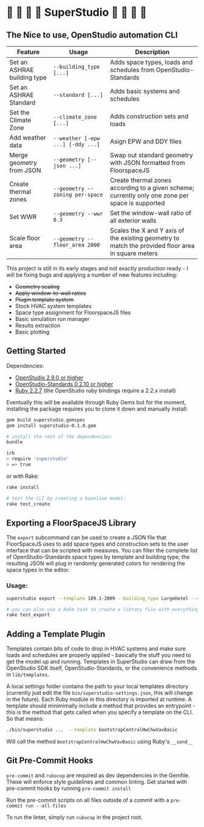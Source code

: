 # :office: :department_store: :hospital: :european_castle: SuperStudio  :european_castle: :hospital: :department_store: :office:

## The Nice to use, OpenStudio automation CLI
| Feature | Usage | Description | 
|---------|-------|-------------|
| Set an ASHRAE building type | `--building_type [...]` | Adds space types, loads and schedules from OpenStudio-Standards |
| Set an ASHRAE Standard | `--standard [...]` | Adds basic systems and schedules |
| Set the Climate Zone | `--climate_zone [...]` | Adds construction sets and loads|
| Add weather data | `--weather [-epw ...] [-ddy ...]` | Asign EPW and DDY files |
| Merge geometry from JSON | `--geometry [--json ...]` | Swap out standard geometry with JSON formatted from FloorspaceJS |
| Create thermal zones | `--geometry --zoning per-space` | Create thermal zones according to a given scheme; currently only one zone per space is supported |
| Set WWR | `--geometry --wwr 0.3` | Set the window-wall ratio of all exterior walls |
| Scale floor area | `--geometry --floor_area 2000` | Scales the X and Y axis of the existing geometry to match the provided floor area in square meters |

This project is still in its early stages and not exactly production ready - I will be fixing bugs and applying a number of new features including:
* ~~Geometry scaling~~
* ~~Apply window-to-wall ratios~~
* ~~Plugin template system~~
* Stock HVAC system templates
* Space type assignment for FloorspaceJS files
* Basic simulation run manager
* Results extraction
* Basic plotting

## Getting Started
Dependencies:
* [OpenStudio 2.9.0 or higher](https://github.com/NREL/OpenStudio/releases/tag/v2.9.1)
* [OpenStudio-Standards 0.2.10 or higher](https://rubygems.org/gems/openstudio-standards/versions/0.2.10)
* [Ruby 2.2.7](https://www.ruby-lang.org/en/downloads/releases/) (the OpenStudio ruby bindings require a 2.2.x install)

Eventually this will be available through Ruby Gems but for the moment, installing the package requires you to clone it down and manually install:
```bash
gem build superstudio.gemspec
gem install superstudio-0.1.0.gem

# install the rest of the dependencies:
bundle

irb
> require 'superstudio'
> => true
```

or with Rake:
```bash
rake install

# test the CLI by creating a baseline model:
rake test_create
```

## Exporting a FloorSpaceJS Library
The `export` subcommand can be used to create a JSON file that FloorSpaceJS uses to add space types and construction sets to the user interface that can be scripted with measures. You can filter the complete list of OpenStudio-Standards space types by template and building type; the resulting JSON will plug in randomly generated colors for rendering the space types in the editor.

### Usage:
```bash
superstudio export --template 189.1-2009 --building_type LargeHotel --output ./hotel.json

# you can also use a Rake task to create a library file with everything:
rake test_export
```

## Adding a Template Plugin
Templates contain bits of code to drop in HVAC systems and make sure loads and schedules are properly applied - basically the stuff you need to get the model up and running. Templates in SuperStudio can draw from the OpenStudio SDK itself, OpenStudio-Standards, or the convenience methods in `lib/templates`. 

A local settings folder contains the path to your local templates directory (currently just edit the file `bin/superstudio-settings.json`, this will change in the future). Each Ruby module in this directory is imported at runtime. A template should minimimally include a method that provides an entrypoint - this is the method that gets called when you specify a template on the CLI. So that means:
```bash
./bin/superstudio ...  --template bootstrapCentralHwChwVavBasic
```
Will call the method `bootstrapCentralHwChwVavBasic` using Ruby's `__send__`

## Git Pre-Commit Hooks
`pre-commit` and `rubocop` are required as dev dependencies in the Gemfile. These will enforce style guidelines and common linting. Get started with pre-commit hooks by running `pre-commit install`

Run the pre-commit scripts on all files outside of a commit with a `pre-commit run --all-files`

To run the linter, simply run `rubocop` in the project root.